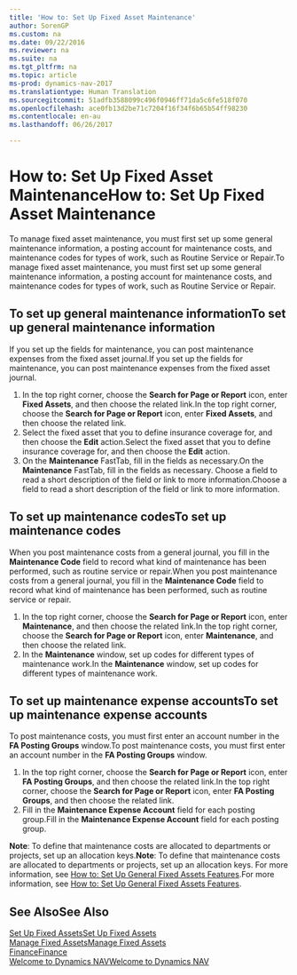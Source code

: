 ```yaml
---
title: 'How to: Set Up Fixed Asset Maintenance'
author: SorenGP
ms.custom: na
ms.date: 09/22/2016
ms.reviewer: na
ms.suite: na
ms.tgt_pltfrm: na
ms.topic: article
ms-prod: dynamics-nav-2017
ms.translationtype: Human Translation
ms.sourcegitcommit: 51adfb3588099c496f0946ff71da5c6fe518f070
ms.openlocfilehash: ace0fb13d2be71c7204f16f34f6b65b54ff98230
ms.contentlocale: en-au
ms.lasthandoff: 06/26/2017

---
```


# <a name="how-to-set-up-fixed-asset-maintenance"></a><span data-ttu-id="f8191-102">How to: Set Up Fixed Asset Maintenance</span><span class="sxs-lookup"><span data-stu-id="f8191-102">How to: Set Up Fixed Asset Maintenance</span></span>
<span data-ttu-id="f8191-103">To manage fixed asset maintenance, you must first set up some general maintenance information, a posting account for maintenance costs, and maintenance codes for types of work, such as Routine Service or Repair.</span><span class="sxs-lookup"><span data-stu-id="f8191-103">To manage fixed asset maintenance, you must first set up some general maintenance information, a posting account for maintenance costs, and maintenance codes for types of work, such as Routine Service or Repair.</span></span>

## <a name="to-set-up-general-maintenance-information"></a><span data-ttu-id="f8191-104">To set up general maintenance information</span><span class="sxs-lookup"><span data-stu-id="f8191-104">To set up general maintenance information</span></span>
<span data-ttu-id="f8191-105">If you set up the fields for maintenance, you can post maintenance expenses from the fixed asset journal.</span><span class="sxs-lookup"><span data-stu-id="f8191-105">If you set up the fields for maintenance, you can post maintenance expenses from the fixed asset journal.</span></span>
1. <span data-ttu-id="f8191-106">In the top right corner, choose the **Search for Page or Report** icon, enter **Fixed Assets**, and then choose the related link.</span><span class="sxs-lookup"><span data-stu-id="f8191-106">In the top right corner, choose the **Search for Page or Report** icon, enter **Fixed Assets**, and then choose the related link.</span></span>
2. <span data-ttu-id="f8191-107">Select the fixed asset that you to define insurance coverage for, and then choose the **Edit** action.</span><span class="sxs-lookup"><span data-stu-id="f8191-107">Select the fixed asset that you to define insurance coverage for, and then choose the **Edit** action.</span></span>
3. <span data-ttu-id="f8191-108">On the **Maintenance** FastTab, fill in the fields as necessary.</span><span class="sxs-lookup"><span data-stu-id="f8191-108">On the **Maintenance** FastTab, fill in the fields as necessary.</span></span> <span data-ttu-id="f8191-109">Choose a field to read a short description of the field or link to more information.</span><span class="sxs-lookup"><span data-stu-id="f8191-109">Choose a field to read a short description of the field or link to more information.</span></span>

## <a name="to-set-up-maintenance-codes"></a><span data-ttu-id="f8191-110">To set up maintenance codes</span><span class="sxs-lookup"><span data-stu-id="f8191-110">To set up maintenance codes</span></span>  
<span data-ttu-id="f8191-111">When you post maintenance costs from a general journal, you fill in the **Maintenance Code** field to record what kind of maintenance has been performed, such as routine service or repair.</span><span class="sxs-lookup"><span data-stu-id="f8191-111">When you post maintenance costs from a general journal, you fill in the **Maintenance Code** field to record what kind of maintenance has been performed, such as routine service or repair.</span></span>
1. <span data-ttu-id="f8191-112">In the top right corner, choose the **Search for Page or Report** icon, enter **Maintenance**, and then choose the related link.</span><span class="sxs-lookup"><span data-stu-id="f8191-112">In the top right corner, choose the **Search for Page or Report** icon, enter **Maintenance**, and then choose the related link.</span></span>
2. <span data-ttu-id="f8191-113">In the **Maintenance** window, set up codes for different types of maintenance work.</span><span class="sxs-lookup"><span data-stu-id="f8191-113">In the **Maintenance** window, set up codes for different types of maintenance work.</span></span>

## <a name="to-set-up-maintenance-expense-accounts"></a><span data-ttu-id="f8191-114">To set up maintenance expense accounts</span><span class="sxs-lookup"><span data-stu-id="f8191-114">To set up maintenance expense accounts</span></span>  
<span data-ttu-id="f8191-115">To post maintenance costs, you must first enter an account number in the **FA Posting Groups** window.</span><span class="sxs-lookup"><span data-stu-id="f8191-115">To post maintenance costs, you must first enter an account number in the **FA Posting Groups** window.</span></span>
1. <span data-ttu-id="f8191-116">In the top right corner, choose the **Search for Page or Report** icon, enter **FA Posting Groups**, and then choose the related link.</span><span class="sxs-lookup"><span data-stu-id="f8191-116">In the top right corner, choose the **Search for Page or Report** icon, enter **FA Posting Groups**, and then choose the related link.</span></span>
2. <span data-ttu-id="f8191-117">Fill in the **Maintenance Expense Account** field for each posting group.</span><span class="sxs-lookup"><span data-stu-id="f8191-117">Fill in the **Maintenance Expense Account** field for each posting group.</span></span>

<span data-ttu-id="f8191-118">**Note**: To define that maintenance costs are allocated to departments or projects, set up an allocation keys.</span><span class="sxs-lookup"><span data-stu-id="f8191-118">**Note**: To define that maintenance costs are allocated to departments or projects, set up an allocation keys.</span></span> <span data-ttu-id="f8191-119">For more information, see [How to: Set Up General Fixed Assets Features](fa-how-setup-general.md).</span><span class="sxs-lookup"><span data-stu-id="f8191-119">For more information, see [How to: Set Up General Fixed Assets Features](fa-how-setup-general.md).</span></span>

## <a name="see-also"></a><span data-ttu-id="f8191-120">See Also</span><span class="sxs-lookup"><span data-stu-id="f8191-120">See Also</span></span>
[<span data-ttu-id="f8191-121">Set Up Fixed Assets</span><span class="sxs-lookup"><span data-stu-id="f8191-121">Set Up Fixed Assets</span></span>](fa-setup.md)  
[<span data-ttu-id="f8191-122">Manage Fixed Assets</span><span class="sxs-lookup"><span data-stu-id="f8191-122">Manage Fixed Assets</span></span>](fa-manage.md)  
[<span data-ttu-id="f8191-123">Finance</span><span class="sxs-lookup"><span data-stu-id="f8191-123">Finance</span></span>](finance-setup.md)  
[<span data-ttu-id="f8191-124">Welcome to Dynamics NAV</span><span class="sxs-lookup"><span data-stu-id="f8191-124">Welcome to Dynamics NAV</span></span>](across-get-started.md)

